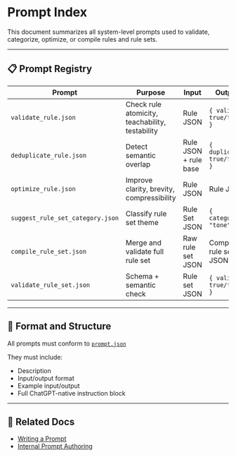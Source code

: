 # Prompt Index

This document summarizes all system-level prompts used to validate, categorize, optimize, or compile rules and rule sets.

---

## 📋 Prompt Registry

| Prompt | Purpose | Input | Output | Related Standards |
|--------|---------|-------|--------|-------------------|
| `validate_rule.json` | Check rule atomicity, teachability, testability | Rule JSON | `{ valid: true/false }` | `rule_authoring_standards.md`, `rule.json` |
| `deduplicate_rule.json` | Detect semantic overlap | Rule JSON + rule base | `{ duplicate: true/false }` | Rule uniqueness |
| `optimize_rule.json` | Improve clarity, brevity, compressibility | Rule JSON | Rule JSON | `rule_optimization.md` |
| `suggest_rule_set_category.json` | Classify rule set theme | Rule Set JSON | `{ category: "tone" }` | `rule_set_categorization.json` |
| `compile_rule_set.json` | Merge and validate full rule set | Raw rule set JSON | Compiled rule set JSON | `rule_set.json`, `core` auto-inclusion |
| `validate_rule_set.json` | Schema + semantic check | Rule set JSON | `{ valid: true/false }` | `rule_set_framework.md` |

---

## 📄 Format and Structure

All prompts must conform to [`prompt.json`](../../docs/reference/prompt.json.md)

They must include:
- Description
- Input/output format
- Example input/output
- Full ChatGPT-native instruction block

---

## 📎 Related Docs

- [Writing a Prompt](../../docs/writing/how_to_write_a_prompt.md)
- [Internal Prompt Authoring](how_to_write_an_internal_prompt.md)
